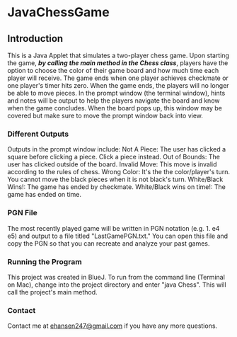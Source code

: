 # JavaChessGame

## Introduction
This is a Java Applet that simulates a two-player chess game. Upon starting the game, ***by calling the main method in the Chess class***, players have the option to choose the color of their game board and how much time each player will receive. The game ends when one player achieves checkmate or one player's timer hits zero. When the game ends, the players will no longer be able to move pieces. In the prompt window (the terminal window), hints and notes will be output to help the players navigate the board and know when the game concludes. When the board pops up, this window may be covered but make sure to move the prompt window back into view.

### Different Outputs
Outputs in the prompt window include:
Not A Piece: The user has clicked a square before clicking a piece. Click a piece instead.
Out of Bounds: The user has clicked outside of the board. 
Invalid Move: This move is invalid according to the rules of chess.
Wrong Color: It's the the color/player's turn. You cannot move the black pieces when it is not black's turn.
White/Black Wins!: The game has ended by checkmate. 
White/Black wins on time!: The game has ended on time. 

### PGN File
The most recently played game will be written in PGN notation (e.g. 1. e4 e5) and output to a file titled "LastGamePGN.txt." You can open this file and copy the PGN so that you can recreate and analyze your past games. 

### Running the Program
This project was created in BlueJ. To run from the command line (Terminal on Mac), change into the project directory and enter "java Chess". This will call the project's main method. 

### Contact
Contact me at ehansen247@gmail.com if you have any more questions.
